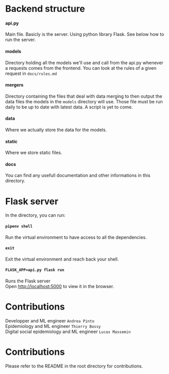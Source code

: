 # Backend structure

#### api.py

Main file. Basicly is the server. Using python library Flask. See below how to run the server.

#### models

Directory holding all the models we'll use and call from the api.py whenever a requests comes from the frontend.
You can look at the rules of a given request in `docs/rules.md`

#### mergers

Directory containing the files that deal with data merging to then output the data files the models in the `models` directory will use. Those file must be run daily to be up to date with latest data. A script is yet to come.

#### data

Where we actually store the data for the models.

#### static

Where we store static files.

#### docs

You can find any usefull documentation and other informations in this directory.

# Flask server

In the directory, you can run:

#### `pipenv shell`

Run the virtual environment to have access to all the dependencies.

#### `exit`

Exit the virtual environment and reach back your shell.

#### `FLASK_APP=api.py flask run`

Runs the Flask server <br />
Open [http://localhost:5000](http://localhost:5000) to view it in the browser.

# Contributions

Developper and ML engineer `Andrea Pinto` <br>
Epidemiology and ML engineer `Thierry Bossy` <br>
Digital social epidemiology and ML engineer `Lucas Massemin` <br>

# Contributions

Please refer to the README in the root directory for contributions.
